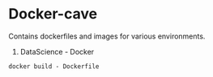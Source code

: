 # Docker-cave
Contains dockerfiles and images for various environments.

1. DataScience - Docker

`docker build - Dockerfile`
